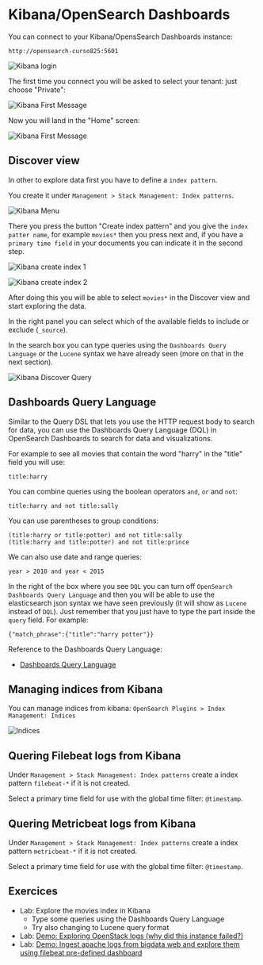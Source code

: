 # Kibana/OpenSearch Dashboards

You can connect to your Kibana/OpensSearch Dashboards instance:

    http://opensearch-curso825:5601

![Kibana login](http://bigdata.cesga.es/img/kibana_login.png)

The first time you connect you will be asked to select your tenant: just choose "Private":

![Kibana First Message](http://bigdata.cesga.es/img/kibana_first_message.png)

Now you will land in the "Home" screen:

![Kibana First Message](http://bigdata.cesga.es/img/kibana_home.png)

## Discover view
In other to explore data first you have to define a `index pattern`.

You create it under `Management > Stack Management: Index patterns`.

![Kibana Menu](http://bigdata.cesga.es/img/kibana_menu.png)

There you press the button "Create index pattern" and you give the `index patter name`, for example `movies*` then you press next and, if you have a `primary time field` in your documents you can indicate it in the second step.

![Kibana create index 1](http://bigdata.cesga.es/img/kibana_create_index_1.png)

![Kibana create index 2](http://bigdata.cesga.es/img/kibana_create_index_2.png)

After doing this you will be able to select `movies*` in the Discover view and start exploring the data.

In the right panel you can select which of the available fields to include or exclude (`_source`).

In the search box you can type queries using the `Dashboards Query Language` or the `Lucene` syntax we have already seen (more on that in the next section).

![Kibana Discover Query](http://bigdata.cesga.es/img/kibana_discover_query.png)

## Dashboards Query Language
Similar to the Query DSL that lets you use the HTTP request body to search for data, you can use the Dashboards Query Language (DQL) in OpenSearch Dashboards to search for data and visualizations.

For example to see all movies that contain the word "harry" in the "title" field you will use:
```
title:harry
```

You can combine queries using the boolean operators `and`, `or` and `not`:
```
title:harry and not title:sally
```

You can use parentheses to group conditions:
```
(title:harry or title:potter) and not title:sally
(title:harry and title:potter) and not title:prince
```

We can also use date and range queries:
```
year > 2010 and year < 2015
```

In the right of the box where you see `DQL` you can turn off `OpenSearch Dashboards Query Language` and then you will be able to use the elasticsearch json syntax we have seen previously (it will show as `Lucene` instead of `DQL`). Just remember that you just have to type the part inside the `query` field. For example:
```
{"match_phrase":{"title":"harry potter"}}
```

Reference to the Dashboards Query Language:
- [Dashboards Query Language](https://opensearch.org/docs/1.3/dashboards/dql)

## Managing indices from Kibana
You can manage indices from kibana: `OpenSearch Plugins > Index Management: Indices`

![Indices](http://bigdata.cesga.es/img/kibana_indices.png)

## Quering Filebeat logs from Kibana
Under `Management > Stack Management: Index patterns` create a index pattern `filebeat-*` if it is not created.

Select a primary time field for use with the global time filter: `@timestamp`.

## Quering Metricbeat logs from Kibana
Under `Management > Stack Management: Index patterns` create a index pattern `metricbeat-*` if it is not created.

Select a primary time field for use with the global time filter: `@timestamp`.

## Exercices
- Lab: Explore the movies index in Kibana
   - Type some queries using the Dashboards Query Language
   - Try also changing to Lucene query format
- Lab: [Demo: Exploring OpenStack logs (why did this instance failed?)](exercises/kibana_exploring_openstack_logs.md)
- Lab: [Demo: Ingest apache logs from bigdata web and explore them using filebeat pre-defined dashboard](exercises/kibana_apache_logs.md)
